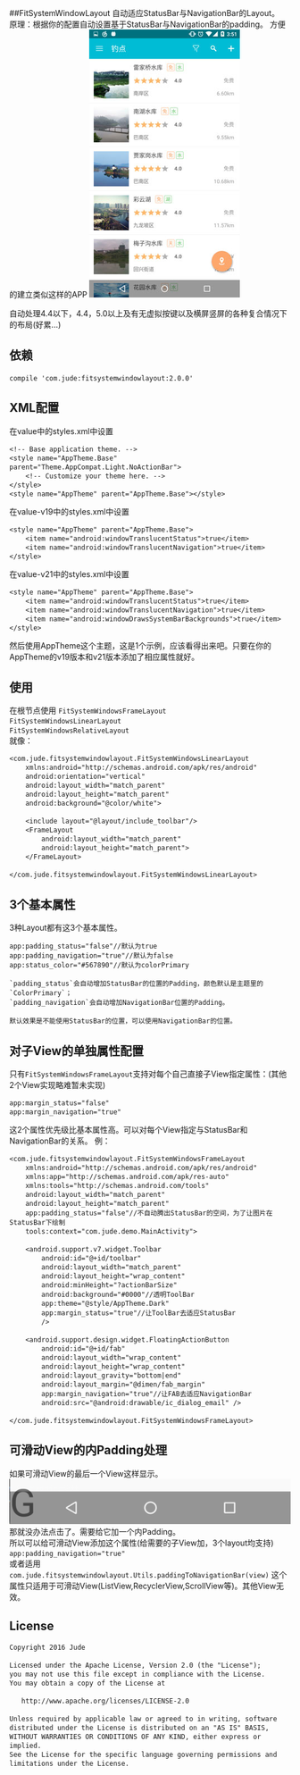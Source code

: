 ##FitSystemWindowLayout
自动适应StatusBar与NavigationBar的Layout。  
原理：根据你的配置自动设置基于StatusBar与NavigationBar的padding。 
方便的建立类似这样的APP
![screenshot](screenshot/screenshot1.jpg)

自动处理4.4以下，4.4，5.0以上及有无虚拟按键以及横屏竖屏的各种复合情况下的布局(好累...)
## 依赖
`compile 'com.jude:fitsystemwindowlayout:2.0.0'`  
## XML配置
在value中的styles.xml中设置

    <!-- Base application theme. -->
    <style name="AppTheme.Base" parent="Theme.AppCompat.Light.NoActionBar">
        <!-- Customize your theme here. -->
    </style>
    <style name="AppTheme" parent="AppTheme.Base"></style>
    
在value-v19中的styles.xml中设置

    <style name="AppTheme" parent="AppTheme.Base">
        <item name="android:windowTranslucentStatus">true</item>
        <item name="android:windowTranslucentNavigation">true</item>
    </style>
    
在value-v21中的styles.xml中设置

    <style name="AppTheme" parent="AppTheme.Base">
        <item name="android:windowTranslucentStatus">true</item>
        <item name="android:windowTranslucentNavigation">true</item>
        <item name="android:windowDrawsSystemBarBackgrounds">true</item>
    </style>

然后使用AppTheme这个主题，这是1个示例，应该看得出来吧。只要在你的AppTheme的v19版本和v21版本添加了相应属性就好。

## 使用
在根节点使用
`FitSystemWindowsFrameLayout`  
`FitSystemWindowsLinearLayout`  
`FitSystemWindowsRelativeLayout`  
就像：

    <com.jude.fitsystemwindowlayout.FitSystemWindowsLinearLayout
        xmlns:android="http://schemas.android.com/apk/res/android"
        android:orientation="vertical"
        android:layout_width="match_parent"
        android:layout_height="match_parent"
        android:background="@color/white">
    
        <include layout="@layout/include_toolbar"/>
        <FrameLayout
            android:layout_width="match_parent"
            android:layout_height="match_parent">
        </FrameLayout>
        
    </com.jude.fitsystemwindowlayout.FitSystemWindowsLinearLayout>
    
## 3个基本属性
3种Layout都有这3个基本属性。

    app:padding_status="false"//默认为true
    app:padding_navigation="true"//默认为false
    app:status_color="#567890"//默认为colorPrimary
    
    `padding_status`会自动增加StatusBar的位置的Padding，颜色默认是主题里的`ColorPrimary`；  
    `padding_navigation`会自动增加NavigationBar位置的Padding。  
    
    默认效果是不能使用StatusBar的位置，可以使用NavigationBar的位置。
    
## 对子View的单独属性配置
只有`FitSystemWindowsFrameLayout`支持对每个自己直接子View指定属性：(其他2个View实现略难暂未实现)

    app:margin_status="false"
    app:margin_navigation="true"
这2个属性优先级比基本属性高。可以对每个View指定与StatusBar和NavigationBar的关系。
例：

	<com.jude.fitsystemwindowlayout.FitSystemWindowsFrameLayout
	    xmlns:android="http://schemas.android.com/apk/res/android"
	    xmlns:app="http://schemas.android.com/apk/res-auto"
	    xmlns:tools="http://schemas.android.com/tools"
	    android:layout_width="match_parent"
	    android:layout_height="match_parent"
	    app:padding_status="false"//不自动腾出StatusBar的空间，为了让图片在StatusBar下绘制
	    tools:context="com.jude.demo.MainActivity">
	
	    <android.support.v7.widget.Toolbar
	        android:id="@+id/toolbar"
	        android:layout_width="match_parent"
	        android:layout_height="wrap_content"
	        android:minHeight="?actionBarSize"
	        android:background="#0000"//透明ToolBar
	        app:theme="@style/AppTheme.Dark"
	        app:margin_status="true"//让ToolBar去适应StatusBar
	        />
	
	    <android.support.design.widget.FloatingActionButton
	        android:id="@+id/fab"
	        android:layout_width="wrap_content"
	        android:layout_height="wrap_content"
	        android:layout_gravity="bottom|end"
	        android:layout_margin="@dimen/fab_margin"
	        app:margin_navigation="true"//让FAB去适应NavigationBar
	        android:src="@android:drawable/ic_dialog_email" />
	
	</com.jude.fitsystemwindowlayout.FitSystemWindowsFrameLayout>


## 可滑动View的内Padding处理
如果可滑动View的最后一个View这样显示。  
![screenshot](screenshot/screenshot2.png)  
那就没办法点击了。需要给它加一个内Padding。  
所以可以给可滑动View添加这个属性(给需要的子View加，3个layout均支持)  
`app:padding_navigation="true"`  
或者适用`com.jude.fitsystemwindowlayout.Utils.paddingToNavigationBar(view)`
这个属性只适用于可滑动View(ListView,RecyclerView,ScrollView等)。其他View无效。  


License
-------

    Copyright 2016 Jude

    Licensed under the Apache License, Version 2.0 (the "License");
    you may not use this file except in compliance with the License.
    You may obtain a copy of the License at

       http://www.apache.org/licenses/LICENSE-2.0

    Unless required by applicable law or agreed to in writing, software
    distributed under the License is distributed on an "AS IS" BASIS,
    WITHOUT WARRANTIES OR CONDITIONS OF ANY KIND, either express or implied.
    See the License for the specific language governing permissions and
    limitations under the License.

    
